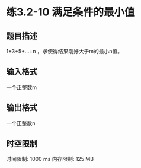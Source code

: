 # 练3.2-10 满足条件的最小值

## 题目描述

1+3+5+...+n  ，求使得结果刚好大于m的最小n值。

## 输入格式

一个正整数m

## 输出格式

一个正整数n

## 时空限制

时间限制: 1000 ms
内存限制: 125 MB
